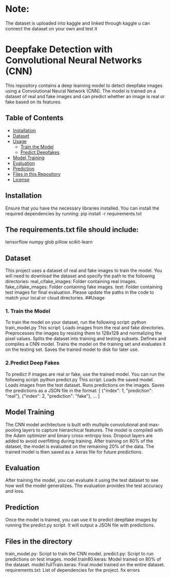 # Note:
The dataset is uploaded into kaggle and linked through kaggle u can connect the dataset on your own and test it

# Deepfake Detection with Convolutional Neural Networks (CNN)

This repository contains a deep learning model to detect deepfake images using a Convolutional Neural Network (CNN). The model is trained on a dataset of real and fake images and can predict whether an image is real or fake based on its features.

## Table of Contents

* [Installation](#installation)
* [Dataset](#dataset)
* [Usage](#usage)
    * [Train the Model](#train-the-model)
    * [Predict Deepfakes](#predict-deepfakes)
* [Model Training](#model-training)
* [Evaluation](#evaluation)
* [Prediction](#prediction)
* [Files in this Repository](#files-in-this-repository)
* [License](#license)

## Installation
Ensure that you have the necessary libraries installed. You can install the required dependencies by running:
pip install -r requirements.txt

## The requirements.txt file should include:
tensorflow
numpy
glob
pillow
scikit-learn

## Dataset
This project uses a dataset of real and fake images to train the model. You will need to download the dataset and specify the path to the following directories:
real_cifake_images: Folder containing real images.
fake_cifake_images: Folder containing fake images.
test: Folder containing test images for final evaluation.
Please update the paths in the code to match your local or cloud directories.
##Usage
### 1. Train the Model
To train the model on your dataset, run the following script:
python train_model.py
This script: 
Loads images from the real and fake directories.
Preprocesses the images by resizing them to 128x128 and normalizing the pixel values.
Splits the dataset into training and testing subsets.
Defines and compiles a CNN model.
Trains the model on the training set and evaluates it on the testing set.
Saves the trained model to disk for later use.
### 2.Predict Deep Fakes
To predict if images are real or fake, use the trained model. You can run the following script:
python predict.py
This script:
Loads the saved model.
Loads images from the test dataset.
Runs predictions on the images.
Saves the predictions as a JSON file in the format:
[
  {"index": 1, "prediction": "real"},
  {"index": 2, "prediction": "fake"},
  ...
]

## Model Training
The CNN model architecture is built with multiple convolutional and max-pooling layers to capture hierarchical features. The model is compiled with the Adam optimizer and binary cross-entropy loss. Dropout layers are added to avoid overfitting during training.
After training on 80% of the dataset, the model is evaluated on the remaining 20% of the data. The trained model is then saved as a .keras file for future predictions.

## Evaluation
After training the model, you can evaluate it using the test dataset to see how well the model generalizes. The evaluation provides the test accuracy and loss.

## Prediction
Once the model is trained, you can use it to predict deepfake images by running the predict.py script. It will output a JSON file with predictions.

## Files in the directory
train_model.py: Script to train the CNN model.
predict.py: Script to run predictions on test images.
model.train80.keras: Model trained on 80% of the dataset.
model.fullTrain.keras: Final model trained on the entire dataset.
requirements.txt: List of dependencies for the project.
fix errors
